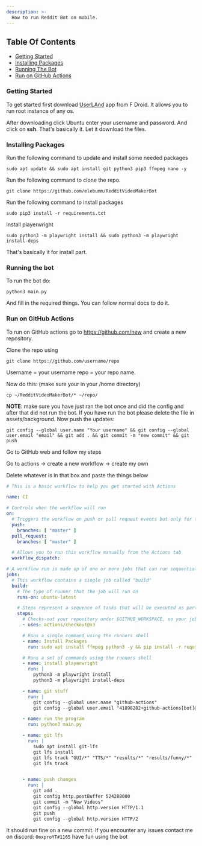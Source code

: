 ```yaml
---
description: >-
  How to run Reddit Bot on mobile.
---
```


## Table Of Contents
* [Getting Started](https://github.com/LukaHietala/reddit-bot-docs/new/main#getting-started)
* [Installing Packages](https://github.com/LukaHietala/reddit-bot-docs/new/main#installing-packages)
* [Running The Bot](https://github.com/LukaHietala/reddit-bot-docs/new/main#running-the-bot)
* [Run on GitHub Actions](https://github.com/LukaHietala/reddit-bot-docs/new/main#run-on-github-actions)

### Getting Started 
To get started first download [UserLAnd](https://f-droid.org/packages/tech.ula/) app from F Droid. It allows you to run root instance of any os.

After downloading click Ubuntu enter your username and password. And click on **ssh**. That's basically it. Let it download the files.

### Installing Packages
Run the following command to update and install some needed packages
```
sudo apt update && sudo apt install git python3 pip3 ffmpeg nano -y
```

Run the following command to clone the repo.
```
git clone https://github.com/elebumm/RedditVideoMakerBot
```
Run the following command to install packages

```
sudo pip3 install -r requirements.txt
```
Install playerwright
```
sudo python3 -m playwright install && sudo python3 -m playwright install-deps
```
That's basically it for install part.
### Running the bot
To run the bot do:
```
python3 main.py
```
And fill in the required things. You can follow normal docs to do it.

### Run on GitHub Actions 
To run on GitHub actions go to https://github.com/new and create a new repository.

Clone the repo using

```
git clone https://github.com/username/repo
```
Username = your username
repo = your repo name.

Now do this: (make sure your in your /home directory)
```
cp ~/RedditVideoMakerBot/* ~/repo/
```

**NOTE**: make sure you have just ran the bot once and did the config and after that did not run the bot. If you have run the bot please delete the file in assets/background.
Now push the updates:

```
git config --global user.name "Your username" && git config --global user.email "email" && git add . && git commit -m "new commit" && git push
```

Go to GitHub web and follow my steps

Go to actions → create a new workflow → create my own

Delete whatever is in that box and paste the things below

```yml
# This is a basic workflow to help you get started with Actions

name: CI

# Controls when the workflow will run
on:
  # Triggers the workflow on push or pull request events but only for the "master" branch
  push:
    branches: [ "master" ]
  pull_request:
    branches: [ "master" ]

  # Allows you to run this workflow manually from the Actions tab
  workflow_dispatch:

# A workflow run is made up of one or more jobs that can run sequentially or in parallel
jobs:
  # This workflow contains a single job called "build"
  build:
    # The type of runner that the job will run on
    runs-on: ubuntu-latest

    # Steps represent a sequence of tasks that will be executed as part of the job
    steps:
      # Checks-out your repository under $GITHUB_WORKSPACE, so your job can access it
      - uses: actions/checkout@v3

      # Runs a single command using the runners shell
      - name: Install Packages
        run: sudo apt install ffmpeg python3 -y && pip install -r requirements.txt

      # Runs a set of commands using the runners shell
      - name: install playerwright
        run: |
          python3 -m playwright install
          python3 -m playwright install-deps

      - name: git stuff
        run: |
          git config --global user.name "github-actions"
          git config --global user.email "41898282+github-actions[bot]@users.noreply.github.com"

      - name: run the program 
        run: python3 main.py

      - name: git lfs
        run: |
          sudo apt install git-lfs
          git lfs install
          git lfs track "GUI/*" "TTS/*" "results/*" "results/funny/*"
          git lfs track


      - name: push changes 
        run: |
          git add .
          git config http.postBuffer 524288000
          git commit -m "New Videos"
          git config --global http.version HTTP/1.1 
          git push 
          git config --global http.version HTTP/2
```

It should run fine on a new commit. If you encounter any issues contact me on discord: `OmxproYT#1165` have fun using the bot
